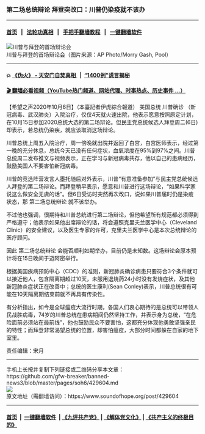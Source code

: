 ### 第二场总统辩论 拜登突改口：川普仍染疫就不该办
------------------------

#### [首页](https://github.com/gfw-breaker/banned-news3/blob/master/README.md) &nbsp;&nbsp;|&nbsp;&nbsp; [法轮功真相](https://github.com/begood0513/basic/blob/master/README.md)  &nbsp;&nbsp;|&nbsp;&nbsp; [手把手翻墙教程](https://github.com/gfw-breaker/guides/wiki)  &nbsp;&nbsp;|&nbsp;&nbsp; [一键翻墙软件](https://github.com/gfw-breaker/nogfw/blob/master/README.md)  



<div><img alt="川普与拜登的首场辩论会" src="https://img.soundofhope.org/2020-09/election_2020_debate_21599-1880x1254-1601464319183.jpg"/>
<br/><figcaption class="caption">
 川普与拜登的首场辩论会（图片来源：AP Photo/Morry Gash, Pool）
</figcaption></div><hr/>

#### 💥 [《伪火》 - 天安门自焚真相 ](http://158.247.195.190:10000/videos/blog/weihuo.html)&nbsp; |&nbsp; [“1400例”谎言揭秘  ](http://158.247.195.190:10000/videos/blog/jiexi1400.html)

#### [ 🎬  翻墙必看视频（YouTube热门频道、网站代理、时事热点、历史事件 ...）](https://github.com/gfw-breaker/links/blob/master/banned.md)

<div><div class="Content__Wrapper sc-1bvya0-0 grZQxZ">
 <p class="meta-top">
  <span class="meta">
   【希望之声2020年10月6日】（本臺記者伊虎綜合報道）
  </span>
  美国总统
  <ok href="/term/388792">
   川普确诊
  </ok>
  （新冠病毒、武汉肺炎）入院治疗，仅仅4天就火速出院，他表示愿意按照原定计划，在10月15日参加2020总统大选的第二场辩论。但民主党总统候选人拜登周二(6日)却表示，若总统仍染疾，就应该取消这场辩论。
 </p>
 <p>
  川普总统上周五入院治疗，周一傍晚就出院并返回了白宫，白宫医师表示，经过第一晚的充分休息，总统今天已没有任何症状，血氧浓度在95%到97%之间。川普总统周二发布推文与视频表示，正在学习与新冠病毒共存，他以自己的患病经历，鼓励美国人不要害怕新冠病毒。
 </p>
 <div class="AD_Embed__Wrap-sc-1xslmin-0 igMuqX module desktop">
  <div>
  </div>
 </div>
 <p>
  川普的竞选阵营发言人墨托随后对外表示，川普“有意准备参加”与民主党总统候选人拜登的第二场辩论。而拜登稍早表示，愿意和川普进行这场辩论，“如果科学家说这么做安全无虞的话”。但6日受访时突然再次改口，说如果川普届时仍是染疫状态，那
  <ok href="/term/392116">
   第二场总统辩论
  </ok>
  就不该举办。
 </p>
 <p>
  不过他也强调，很期待和川普总统进行第二场辩论，但他希望所有规范都必须得到严格遵守；他表示如果他出席辩论的话，将会遵照克里夫兰医学中心（Cleveland Clinic）的安全建议，以及医生专家的许可，克里夫兰医学中心是本次总统辩论的医疗顾问。
 </p>
 <p>
  因此
  <ok href="/term/392116">
   第二场总统辩论
  </ok>
  会能否顺利如期举办，目前仍是未知数。这场辩论会原本预计将在15日晚间于迈阿密举行。
 </p>
 <p>
  根据美国疾病预防中心（CDC）的准则，新冠肺炎确诊病患只要符合3个条件就可以接近他人，包含隔离期超过10天，未服用退烧药24小时没有发烧症状，及其他新冠肺炎症状正在改善中；总统的医生康利(Sean Conley)表示，川普总统很有可能在10天隔离期结束前就不再具有传染性。
 </p>
 <p>
  有分析指出，如今是全球瘟疫大流行时期，各国人们衷心期待的是总统可以带领人民战胜病毒，74岁的川普总统在患病期间仍然坚持工作，并表示身为总统，“在危险面前必须站在最前线”，他也鼓励民众不要害怕，这都充分体现他勇敢坚强亲民的特性；而拜登非常渴望总统的位置，却害怕瘟疫，大部分时间都躲在自家的地下室里。
 </p>
 <p class="meta-btm">
  责任编辑：宋月
 </p>
</div>
</div>
<hr/>
手机上长按并复制下列链接或二维码分享本文章：<br/>
https://github.com/gfw-breaker/banned-news3/blob/master/pages/soh6/429604.md <br/>
<a href='https://github.com/gfw-breaker/banned-news3/blob/master/pages/soh6/429604.md'><img src='https://github.com/gfw-breaker/banned-news3/blob/master/pages/soh6/429604.md.png'/></a> <br/>
原文地址（需翻墙访问）：https://www.soundofhope.org/post/429604


------------------------
#### [首页](https://github.com/gfw-breaker/banned-news3/blob/master/README.md) &nbsp;|&nbsp; [一键翻墙软件](https://github.com/gfw-breaker/nogfw/blob/master/README.md) &nbsp;| [《九评共产党》](https://github.com/gfw-breaker/9ping.md/blob/master/README.md#九评之一评共产党是什么) | [《解体党文化》](https://github.com/gfw-breaker/jtdwh.md/blob/master/README.md) | [《共产主义的终极目的》](https://github.com/gfw-breaker/gczydzjmd.md/blob/master/README.md)


<img src='http://gfw-breaker.win/banned-news3/pages/soh6/429604.md' width='0px' height='0px'/>